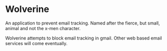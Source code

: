 # Wolverine

An application to prevent email tracking. Named after the fierce, but small, animal and not the x-men character.

Wolverine attempts to block email tracking in gmail. Other web based email services will come eventually.